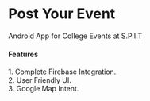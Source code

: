 # Post Your Event
Android App for College Events at S.P.I.T
<br>
<H4>Features</H4>
1. Complete Firebase Integration.<br>
2. User Friendly UI.<br>
3. Google Map Intent.<br>
